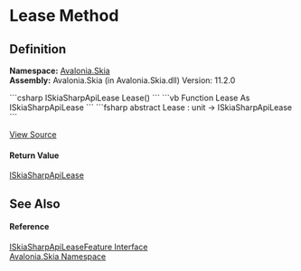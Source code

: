 # Lease Method




## Definition
**Namespace:** <a href="N_Avalonia_Skia">Avalonia.Skia</a>  
**Assembly:** Avalonia.Skia (in Avalonia.Skia.dll) Version: 11.2.0

<Tabs groupId="api-code-preview">
<TabItem value="csharp" label="C#">
```csharp
ISkiaSharpApiLease Lease()
```
</TabItem>
<TabItem value="vb" label="VB">
```vb
Function Lease As ISkiaSharpApiLease
```
</TabItem>
<TabItem value="fsharp" label="F#">
```fsharp
abstract Lease : unit -> ISkiaSharpApiLease 
```
</TabItem>
</Tabs>



<a href="https://github.com/AvaloniaUI/Avalonia/tree/master/src/Skia/Avalonia.Skia/ISkiaSharpApiLeaseFeature.cs" title="View the source code">View Source</a>



#### Return Value
<a href="T_Avalonia_Skia_ISkiaSharpApiLease">ISkiaSharpApiLease</a>

## See Also


#### Reference
<a href="T_Avalonia_Skia_ISkiaSharpApiLeaseFeature">ISkiaSharpApiLeaseFeature Interface</a>  
<a href="N_Avalonia_Skia">Avalonia.Skia Namespace</a>  
